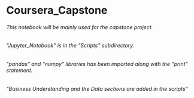 # Coursera_Capstone
###### This notebook will be mainly used for the capstone project.
 
###### "Jupyter_Notebook" is in the "Scripts" subdirectory.

###### "pandas" and "numpy" libraries has been imported along with the "print" statement.

###### "Business Understanding and the Data sections are added in the scripts"

